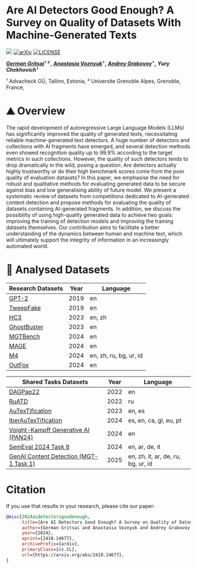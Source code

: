 

# Are AI Detectors Good Enough? A Survey on Quality of Datasets With Machine-Generated Texts
![](https://img.shields.io/badge/Made_with-python-blue.svg)
[![arXiv](https://img.shields.io/badge/arXiv-2410.14677-b31b1b.svg)](https://arxiv.org/abs/2410.14677)
[![LICENSE](https://img.shields.io/badge/License-Apache--2.0-green.svg)](https://github.com/ryuryukke/OUTFOX?tab=Apache-2.0-1-ov-file)



<!-- **Authors:** -->

**_[German Gritsai](https://github.com/grgera)¹ ² , [Anastasia Voznyuk](https://github.com/natriistorm)¹ , [Andrey Grabovoy](https://github.com/andriygav)¹ , Yury Chekhovich¹_**


<!-- **Affiliations:** -->

¹ Advacheck OÜ, Tallinn, Estonia, ² Universite Grenoble Alpes, Grenoble, France,

# :mountain: Overview

The rapid development of autoregressive Large Language Models (LLMs) has significantly improved the quality of generated texts, necessitating reliable machine-generated text detectors. A huge number of detectors and collections with AI fragments have emerged, and several detection methods even showed recognition quality up to 99.9% according to the target metrics in such collections. However, the quality of such detectors tends to drop dramatically in the wild, posing a question: Are detectors actually highly trustworthy or do their high benchmark scores come from the poor quality of evaluation datasets? In this paper, we emphasise the need for robust and qualitative methods for evaluating generated data to be secure against bias and low generalising ability of future model. We present a systematic review of datasets from competitions dedicated to AI-generated content detection and propose methods for evaluating the quality of datasets containing AI-generated fragments. In addition, we discuss the possibility of using high-quality generated data to achieve two goals: improving the training of detection models and improving the training datasets themselves. Our contribution aims to facilitate a better understanding of the dynamics between human and machine text, which will ultimately support the integrity of information in an increasingly automated world.

# :mountain_railway: Analysed Datasets

|           Research Datasets           | Year | Language                           |
|---------------------------------------|------|------------------------------------|                                              
| [GPT-2](https://github.com/openai/gpt-2-output-dataset)              | 2019 | en                                 |
| [TweepFake](https://arxiv.org/abs/2008.00036)        | 2019 | en                                 |
| [HC3](https://arxiv.org/abs/2301.07597)              | 2023 | en, zh                             |
| [GhostBuster](https://arxiv.org/abs/2305.15047)      | 2023 | en                                 |
| [MGTBench](https://arxiv.org/abs/2303.14822)              | 2024 | en                                 |
| [MAGE](https://arxiv.org/abs/2305.13242)             | 2024 | en                                 |
| [M4](https://arxiv.org/abs/2305.14902)               | 2024 | en, zh, ru, bg, ur, id             |
| [OutFox](https://arxiv.org/abs/2307.11729)           | 2024 | en                                 |





| Shared Tasks Datasets           | Year | Language                           |  
|-----------------------------|------|------------------------------------| 
| [DAGPap22](https://www.kaggle.com/competitions/detecting-generated-scientific-papers/)         | 2022 | en                                 |
| [RuATD](https://github.com/dialogue-evaluation/RuATD)            | 2022 | ru                                 |
| [AuTexTification](https://sites.google.com/view/autextification)            | 2023 | en, es                             |
| [IberAuTexTification](https://sites.google.com/view/iberautextification)        | 2024 | es, en, ca, gl, eu, pt             |
| [Voight-Kampff Generative AI (PAN24)](https://pan.webis.de/clef24/pan24-web/generated-content-analysis.html)          | 2024 | en                                 |
| [SemEval 2024 Task 8](https://github.com/mbzuai-nlp/SemEval2024-task8)   | 2024 | en, ar, de, it                     |
| [GenAI Content Detection (MGT-1 Task 1)](https://genai-content-detection.gitlab.io/)      | 2025 | en, zh, it, ar, de, ru, bg, ur, id |



# Citation

If you use that results in your research, please cite our paper:

```bibtex
@misc{2024aidetectorsgoodenough,
      title={Are AI Detectors Good Enough? A Survey on Quality of Datasets With Machine-Generated Texts}, 
      author={German Gritsai and Anastasia Voznyuk and Andrey Grabovoy and Yury Chekhovich},
      year={2024},
      eprint={2410.14677},
      archivePrefix={arXiv},
      primaryClass={cs.CL},
      url={https://arxiv.org/abs/2410.14677}, 
}
```
